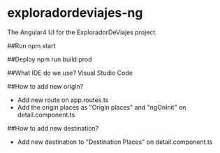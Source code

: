 # exploradordeviajes-ng
The Angular4 UI for the ExploradorDeViajes project.

##Run 
npm start

##Deploy
npm run build:prod

##What IDE do we use?
Visual Studio Code

##How to add new origin?
- Add new route on app.routes.ts
- Add the origin places as "Origin places" and "ngOnInit" on detail.component.ts

##How to add new destination?
- Add new destination to "Destination Places" on detail.component.ts